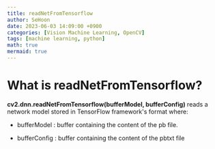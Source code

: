 ```yaml
---
title: readNetFromTensorflow
author: SeHoon
date: 2023-06-03 14:09:00 +0900
categories: [Vision Machine Learning, OpenCV]
tags: [machine learning, python]
math: true
mermaid: true
---
```


# What is readNetFromTensorflow?

**cv2.dnn.readNetFromTensorflow(bufferModel, bufferConfig)** reads a network model stored in TensorFlow framework's format where:<br>

+ bufferModel : buffer containing the content of the pb file.

+ bufferConfig : buffer containing the content of the pbtxt file